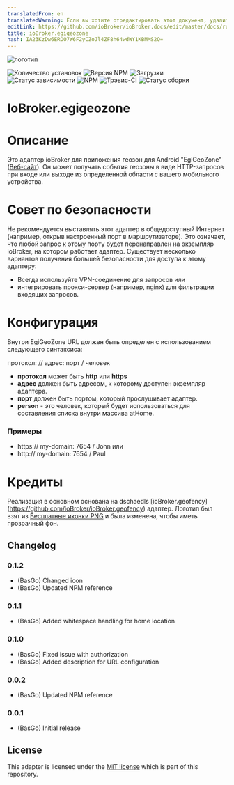 ```yaml
---
translatedFrom: en
translatedWarning: Если вы хотите отредактировать этот документ, удалите поле «translatedFrom», в противном случае этот документ будет снова автоматически переведен
editLink: https://github.com/ioBroker/ioBroker.docs/edit/master/docs/ru/adapterref/iobroker.egigeozone/README.md
title: ioBroker.egigeozone
hash: IA23KzDw6EROO7W6F2yCZoJl4ZF8h64wdWY1KBMMS2Q=
---
```

![логотип](../../../en/adapterref/iobroker.egigeozone/admin/egigeozone.png)

![Количество установок](http://iobroker.live/badges/egigeozone-stable.svg)
![Версия NPM](https://img.shields.io/npm/v/iobroker.egigeozone.svg)
![Загрузки](https://img.shields.io/npm/dm/iobroker.egigeozone.svg)
![Статус зависимости](https://img.shields.io/david/basgo/iobroker.egigeozone.svg)
![NPM](https://nodei.co/npm/iobroker.egigeozone.png?downloads=true)
![Трэвис-CI](https://img.shields.io/travis/BasGo/ioBroker.egigeozone/master.svg)
![Статус сборки](https://ci.appveyor.com/api/projects/status/eobyt279ncmd9qbi/branch/master?svg=true)

# IoBroker.egigeozone
# Описание
Это адаптер ioBroker для приложения геозон для Android "EgiGeoZone" ([Веб-сайт](https://egigeozone.de/)). Он может получать события геозоны в виде HTTP-запросов при входе или выходе из определенной области с вашего мобильного устройства.

# Совет по безопасности
Не рекомендуется выставлять этот адаптер в общедоступный Интернет (например, открыв настроенный порт в маршрутизаторе). Это означает, что любой запрос к этому порту будет перенаправлен на экземпляр ioBroker, на котором работает адаптер. Существует несколько вариантов получения большей безопасности для доступа к этому адаптеру:

* Всегда используйте VPN-соединение для запросов или
* интегрировать прокси-сервер (например, nginx) для фильтрации входящих запросов.

# Конфигурация
Внутри EgiGeoZone URL должен быть определен с использованием следующего синтаксиса:

протокол: // адрес: порт / человек

* **протокол** может быть **http** или **https**
* **адрес** должен быть адресом, к которому доступен экземпляр адаптера.
* **порт** должен быть портом, который прослушивает адаптер.
* **person** - это человек, который будет использоваться для составления списка внутри массива atHome.

### Примеры
* https:// my-domain: 7654 / John или
* http:// my-domain: 7654 / Paul

# Кредиты
Реализация в основном основана на dschaedls [ioBroker.geofency] (https://github.com/ioBroker/ioBroker.geofency) адаптер. Логотип был взят из [Бесплатные иконки PNG](http://www.freeiconspng.com/images/maps-icon) и была изменена, чтобы иметь прозрачный фон.

## Changelog

### 0.1.2
* (BasGo) Changed icon
* (BasGo) Updated NPM reference

### 0.1.1
* (BasGo) Added whitespace handling for home location

### 0.1.0
* (BasGo) Fixed issue with authorization
* (BasGo) Added description for URL configuration

### 0.0.2
* (BasGo) Updated NPM reference

### 0.0.1
* (BasGo) Initial release

## License
This adapter is licensed under the [MIT license](../blob/master/LICENSE) which is part of this repository.
